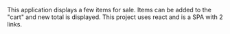
This application displays a few items for sale. Items can be added to the "cart" and new total is displayed. This project uses react and is a SPA with 2 links.

